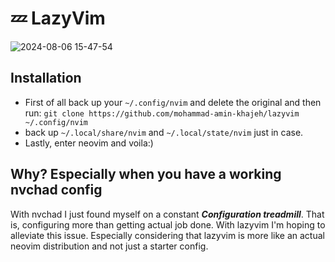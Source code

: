 # 💤 LazyVim

![2024-08-06 15-47-54](https://github.com/user-attachments/assets/0feb992b-ccf6-4c5f-800f-1c84cac428a8)

## Installation

- First of all back up your `~/.config/nvim` and delete the original and then run: `git clone https://github.com/mohammad-amin-khajeh/lazyvim ~/.config/nvim`
- back up `~/.local/share/nvim` and `~/.local/state/nvim` just in case.
- Lastly, enter neovim and voila:)

## Why? Especially when you have a working nvchad config

With nvchad I just found myself on a constant ***Configuration treadmill***.
That is, configuring more than getting actual job done.
With lazyvim I'm hoping to alleviate this issue.
Especially considering that lazyvim is more like an actual neovim distribution and not just a starter config.
